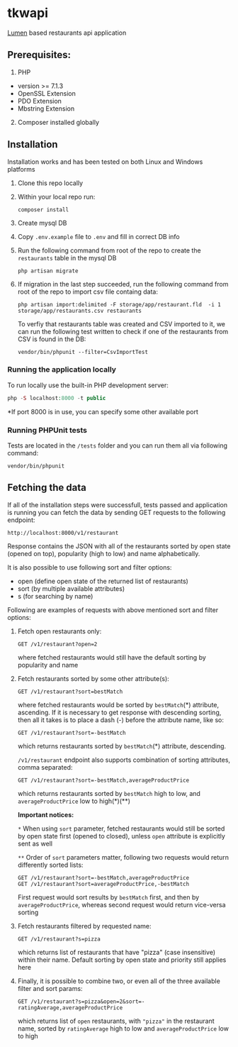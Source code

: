 # tkwapi

[Lumen](https://lumen.laravel.com/) based restaurants api application
## Prerequisites:
1. PHP
 + version >= 7.1.3
 + OpenSSL Extension
 + PDO Extension
 + Mbstring Extension

2. Composer installed globally
## Installation
Installation works and has been tested on both Linux and Windows platforms
1. Clone this repo locally
2. Within your local repo run:
    ```
    composer install
    ```
3. Create mysql DB
4. Copy `.env.example` file to `.env` and fill in correct DB info
5. Run the following command from root of the repo to create the `restaurants` table in the mysql DB

    ```
    php artisan migrate
    ```
6. If migration in the last step succeeded, run the following command from root of the repo to import csv file containg data:
    ```
    php artisan import:delimited -F storage/app/restaurant.fld  -i 1 storage/app/restaurants.csv restaurants
    ```
    To verfiy that restaurants table was created and CSV imported to it, we can run the following test written to check if one of the restaurants from CSV is found in the DB: 
    ```
    vendor/bin/phpunit --filter=CsvImportTest
    ```

### Running the application locally 

To run locally use the built-in PHP development server:
```php
php -S localhost:8000 -t public
```
*If port 8000 is in use, you can specify some other available port

### Running PHPUnit tests
Tests are located in the ```/tests``` folder and you can run them all via following command: 
```
vendor/bin/phpunit
```

## Fetching the data
If all of the installation steps were successfull, tests passed and application is running you can fetch the data by sending GET requests to the following endpoint:  

```
http://localhost:8000/v1/restaurant
```
Response contains the JSON with all of the restaurants sorted by open state (opened on top), popularity (high to low) and name alphabetically.

It is also possible to use following sort and filter options:
* open (define open state of the returned list of restaurants)
* sort (by multiple available attributes)
* s (for searching by name) 

Following are examples of requests with above mentioned sort and filter options:

1. Fetch open restaurants only: 
    ```
    GET /v1/restaurant?open=2
    ```
    where fetched restaurants would still have the default sorting by popularity and name

2. Fetch restaurants sorted by some other attribute(s):
    ```
    GET /v1/restaurant?sort=bestMatch
    ```
    where fetched restaurants would be sorted by ```bestMatch```(*) attribute, ascending. If it is necessary to get response with descending sorting, then all it takes is to place a dash (-) before the attribute name, like so: 
    ```
    GET /v1/restaurant?sort=-bestMatch
    ```
    which returns restaurants sorted by ```bestMatch```(*) attribute, descending. 

    ```/v1/restaurant``` endpoint also supports combination of sorting attributes, comma separated: 
    ```
    GET /v1/restaurant?sort=-bestMatch,averageProductPrice
    ```
    which returns restaurants sorted by ```bestMatch``` high to low, and ```averageProductPrice``` low to high(*)(**)

    **Important notices:**
    
    `*` When using ```sort``` parameter, fetched restaurants would still be sorted by open state first (opened to closed), unless ```open``` attribute is explicitly sent as well 
    
    `**` Order of ```sort``` parameters matter, following two requests would return differently sorted lists:
    ```
    GET /v1/restaurant?sort=-bestMatch,averageProductPrice
    GET /v1/restaurant?sort=averageProductPrice,-bestMatch
    ```
    First request would sort results by ```bestMatch``` first, and then by ```averageProductPrice```, whereas second request would return vice-versa sorting

3. Fetch restaurants filtered by requested name:
    ```
    GET /v1/restaurant?s=pizza
    ```
    which returns list of restaurants that have "pizza" (case insensitive) within their name. Default sorting by open state and priority still applies here

4. Finally, it is possible to combine two, or even all of the three available filter and sort params: 
    ```
    GET /v1/restaurant?s=pizza&open=2&sort=-ratingAverage,averageProductPrice
    ```
    which returns list of ```open``` restaurants, with ```"pizza"``` in the restaurant name, sorted by ```ratingAverage``` high to low and ```averageProductPrice``` low to high